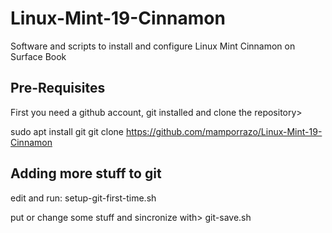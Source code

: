 # Linux-Mint-19-Cinnamon

Software and scripts to install and configure Linux Mint Cinnamon on Surface Book

## Pre-Requisites

First you need a github account, git installed and clone the repository>

sudo apt install git
git clone https://github.com/mamporrazo/Linux-Mint-19-Cinnamon


## Adding more stuff to git

edit and run:
    setup-git-first-time.sh

put or change some stuff and sincronize with>
    git-save.sh



